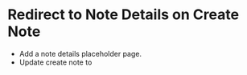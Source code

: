 # Redirect to Note Details on Create Note

- Add a note details placeholder page.
- Update create note to 

